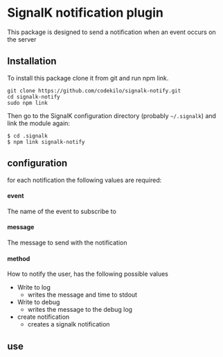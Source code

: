 # SignalK notification plugin

This package is designed to send a notification when an event occurs on the server

## Installation

To install this package clone it from git and run npm link.

```
git clone https://github.com/codekilo/signalk-notify.git
cd signalk-notify
sudo npm link
```

Then go to the SignalK configuration directory (probably `~/.signalk`)  and link the module again:

```
$ cd .signalk 
$ npm link signalk-notify
```

## configuration

for each notification the following values are required:

#### event
The name of the event to subscribe to

#### message 
The message to send with the notification

#### method
How to notify the user, has the following possible values

- Write to log
    + writes the message and time to stdout
- Write to debug
    + writes the message to the debug log
- create notification 
    + creates a signalk notification


## use

